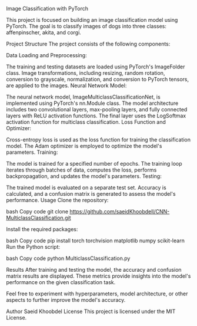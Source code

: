 Image Classification with PyTorch



This project is focused on building an image classification model using PyTorch. The goal is to classify images of dogs into three classes: affenpinscher, akita, and corgi.

Project Structure
The project consists of the following components:

Data Loading and Preprocessing:

The training and testing datasets are loaded using PyTorch's ImageFolder class.
Image transformations, including resizing, random rotation, conversion to grayscale, normalization, and conversion to PyTorch tensors, are applied to the images.
Neural Network Model:

The neural network model, ImageMulticlassClassificationNet, is implemented using PyTorch's nn.Module class.
The model architecture includes two convolutional layers, max-pooling layers, and fully connected layers with ReLU activation functions.
The final layer uses the LogSoftmax activation function for multiclass classification.
Loss Function and Optimizer:

Cross-entropy loss is used as the loss function for training the classification model.
The Adam optimizer is employed to optimize the model's parameters.
Training:

The model is trained for a specified number of epochs.
The training loop iterates through batches of data, computes the loss, performs backpropagation, and updates the model's parameters.
Testing:

The trained model is evaluated on a separate test set.
Accuracy is calculated, and a confusion matrix is generated to assess the model's performance.
Usage
Clone the repository:

bash
Copy code
git clone https://github.com/saeidKhoobdell/CNN-MulticlassClassification.git

Install the required packages:

bash
Copy code
pip install torch torchvision matplotlib numpy scikit-learn
Run the Python script:

bash
Copy code
python MulticlassClassification.py


Results
After training and testing the model, the accuracy and confusion matrix results are displayed. These metrics provide insights into the model's performance on the given classification task.

Feel free to experiment with hyperparameters, model architecture, or other aspects to further improve the model's accuracy.

Author
Saeid Khoobdel
License
This project is licensed under the MIT License.
